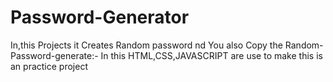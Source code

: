 # Password-Generator
In,this Projects it Creates Random password nd You also Copy the Random-Password-generate:- In this HTML,CSS,JAVASCRIPT are use to make this is an practice project 
